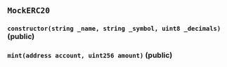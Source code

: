 ## `MockERC20`

### `constructor(string _name, string _symbol, uint8 _decimals)` (public)

### `mint(address account, uint256 amount)` (public)
